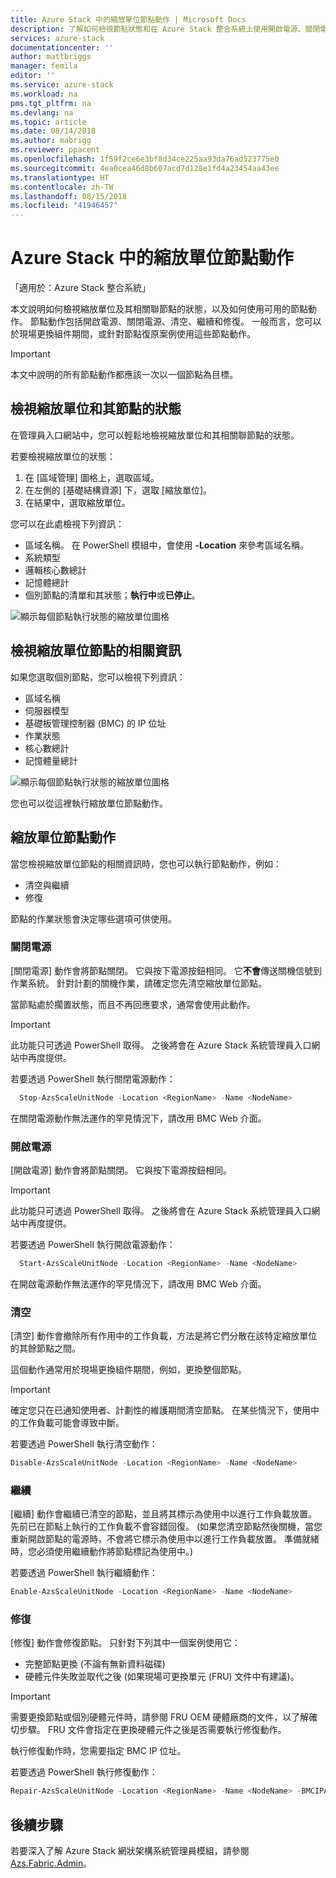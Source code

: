 ```yaml
---
title: Azure Stack 中的縮放單位節點動作 | Microsoft Docs
description: 了解如何檢視節點狀態和在 Azure Stack 整合系統上使用開啟電源、關閉電源、清空和繼續節點動作。
services: azure-stack
documentationcenter: ''
author: mattbriggs
manager: femila
editor: ''
ms.service: azure-stack
ms.workload: na
pms.tgt_pltfrm: na
ms.devlang: na
ms.topic: article
ms.date: 08/14/2018
ms.author: mabrigg
ms.reviewer: ppacent
ms.openlocfilehash: 1f59f2ce6e3bf8d34ce225aa93da76ad523775e0
ms.sourcegitcommit: 4ea0cea46d8b607acd7d128e1fd4a23454aa43ee
ms.translationtype: HT
ms.contentlocale: zh-TW
ms.lasthandoff: 08/15/2018
ms.locfileid: "41946457"
---
```

# <a name="scale-unit-node-actions-in-azure-stack"></a>Azure Stack 中的縮放單位節點動作

「適用於：Azure Stack 整合系統」

本文說明如何檢視縮放單位及其相關聯節點的狀態，以及如何使用可用的節點動作。 節點動作包括開啟電源、關閉電源、清空、繼續和修復。 一般而言，您可以於現場更換組件期間，或針對節點復原案例使用這些節點動作。

> [!Important]  
> 本文中說明的所有節點動作都應該一次以一個節點為目標。


## <a name="view-the-status-of-a-scale-unit-and-its-nodes"></a>檢視縮放單位和其節點的狀態

在管理員入口網站中，您可以輕鬆地檢視縮放單位和其相關聯節點的狀態。

若要檢視縮放單位的狀態：

1. 在 [區域管理] 圖格上，選取區域。
2. 在左側的 [基礎結構資源] 下，選取 [縮放單位]。
3. 在結果中，選取縮放單位。
 
您可以在此處檢視下列資訊：

- 區域名稱。 在 PowerShell 模組中，會使用 **-Location** 來參考區域名稱。
- 系統類型
- 邏輯核心數總計
- 記憶體總計
- 個別節點的清單和其狀態；**執行中**或**已停止**。

![顯示每個節點執行狀態的縮放單位圖格](media/azure-stack-node-actions/ScaleUnitStatus.PNG)

## <a name="view-information-about-a-scale-unit-node"></a>檢視縮放單位節點的相關資訊

如果您選取個別節點，您可以檢視下列資訊：

- 區域名稱
- 伺服器模型
- 基礎板管理控制器 (BMC) 的 IP 位址
- 作業狀態
- 核心數總計
- 記憶體量總計
 
![顯示每個節點執行狀態的縮放單位圖格](media/azure-stack-node-actions/NodeActions.PNG)

您也可以從這裡執行縮放單位節點動作。

## <a name="scale-unit-node-actions"></a>縮放單位節點動作

當您檢視縮放單位節點的相關資訊時，您也可以執行節點動作，例如：

- 清空與繼續
- 修復

節點的作業狀態會決定哪些選項可供使用。

### <a name="power-off"></a>關閉電源

[關閉電源] 動作會將節點關閉。 它與按下電源按鈕相同。 它**不會**傳送關機信號到作業系統。 針對計劃的關機作業，請確定您先清空縮放單位節點。

當節點處於擱置狀態，而且不再回應要求，通常會使用此動作。

> [!Important] 
> 此功能只可透過 PowerShell 取得。 之後將會在 Azure Stack 系統管理員入口網站中再度提供。


若要透過 PowerShell 執行關閉電源動作：

````PowerShell
  Stop-AzsScaleUnitNode -Location <RegionName> -Name <NodeName>
```` 

在關閉電源動作無法運作的罕見情況下，請改用 BMC Web 介面。

### <a name="power-on"></a>開啟電源

[開啟電源] 動作會將節點關閉。 它與按下電源按鈕相同。 

> [!Important] 
> 此功能只可透過 PowerShell 取得。 之後將會在 Azure Stack 系統管理員入口網站中再度提供。

若要透過 PowerShell 執行開啟電源動作：

````PowerShell
  Start-AzsScaleUnitNode -Location <RegionName> -Name <NodeName>
````

在開啟電源動作無法運作的罕見情況下，請改用 BMC Web 介面。

### <a name="drain"></a>清空

[清空] 動作會撤除所有作用中的工作負載，方法是將它們分散在該特定縮放單位的其餘節點之間。

這個動作通常用於現場更換組件期間，例如，更換整個節點。

> [!IMPORTANT]  
> 確定您只在已通知使用者、計劃性的維護期間清空節點。 在某些情況下，使用中的工作負載可能會導致中斷。

若要透過 PowerShell 執行清空動作：

  ````PowerShell
  Disable-AzsScaleUnitNode -Location <RegionName> -Name <NodeName>
  ````

### <a name="resume"></a>繼續

[繼續] 動作會繼續已清空的節點，並且將其標示為使用中以進行工作負載放置。 先前已在節點上執行的工作負載不會容錯回復。 (如果您清空節點然後關機，當您重新開啟節點的電源時，不會將它標示為使用中以進行工作負載放置。 準備就緒時，您必須使用繼續動作將節點標記為使用中。)

若要透過 PowerShell 執行繼續動作：

  ````PowerShell
  Enable-AzsScaleUnitNode -Location <RegionName> -Name <NodeName>
  ````

### <a name="repair"></a>修復

[修復] 動作會修復節點。 只針對下列其中一個案例使用它：

- 完整節點更換 (不論有無新資料磁碟)
- 硬體元件失敗並取代之後 (如果現場可更換單元 (FRU) 文件中有建議)。

> [!IMPORTANT]  
> 需要更換節點或個別硬體元件時，請參閱 FRU OEM 硬體廠商的文件，以了解確切步驟。 FRU 文件會指定在更換硬體元件之後是否需要執行修復動作。  

執行修復動作時，您需要指定 BMC IP 位址。 

若要透過 PowerShell 執行修復動作：

  ````PowerShell
  Repair-AzsScaleUnitNode -Location <RegionName> -Name <NodeName> -BMCIPAddress <BMCIPAddress>
  ````

## <a name="next-steps"></a>後續步驟

若要深入了解 Azure Stack 網狀架構系統管理員模組，請參閱 [Azs.Fabric.Admin](https://docs.microsoft.com/powershell/module/azs.fabric.admin/?view=azurestackps-1.4.0)。